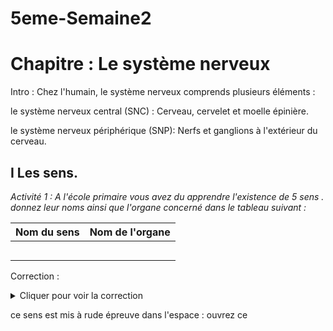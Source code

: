 # 5eme-Semaine2
# Chapitre : Le système nerveux

Intro : Chez l'humain, le système nerveux comprends plusieurs éléments : 

le système nerveux central (SNC) : Cerveau, cervelet et moelle épinière.

le système nerveux périphérique (SNP): Nerfs et ganglions  à l'extérieur du cerveau.

## I Les sens.

*Activité 1 : A l'école primaire vous avez du apprendre l'existence de 5 sens . donnez leur noms ainsi que l'organe concerné dans le tableau suivant :*

| Nom du sens | Nom de l'organe |
| ----------- | --------------- |
|             |                 |
|             |                 |
|             |                 |
|             |                 |
|             |                 |

 

Correction : 

<details>
  <summary>Cliquer pour voir la correction</summary>
  Ouïe : Oreille ; Odorat : Nez ; Toucher : la peau ; Vue : Oeil ; Goût : Langue  
</details>

ce sens est mis à rude épreuve dans l'espace : ouvrez ce 



